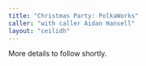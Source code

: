 ```yaml
---
title: "Christmas Party: PolkaWorks"
caller: "with caller Aidan Hansell"
layout: "ceilidh"
---
```


More details to follow shortly.